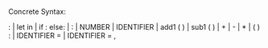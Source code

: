 Concrete Syntax:

<expr>: 
  | let <bindings> in <expr>
  | if <expr> : <expr> else: <expr>
  | <binop-expr>
<binop-expr>: 
  | NUMBER
  | IDENTIFIER
  | add1 ( <expr> )
  | sub1 ( <expr> )
  | <expr> + <expr>
  | <expr> - <expr>
  | <expr> * <expr>
  | ( <expr> )
<bindings>: 
  | IDENTIFIER = <expr>
  | IDENTIFIER = <expr> , <bindings>